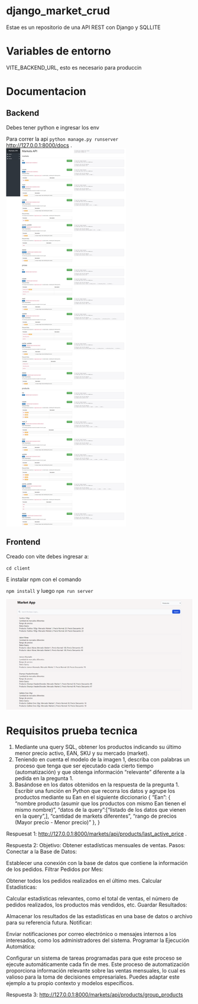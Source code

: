 # django_market_crud
Estae es un repositorio de una API REST con Django y SQLLITE


# Variables de entorno

VITE_BACKEND_URL, esto es necesario para produccin

# Documentacion
## Backend

Debes tener python e ingresar los env

Para correr la api
`python manage.py runserver     `
http://127.0.0.1:8000/docs .
<img align="center" src="/client/public/documentacion.png">

## Frontend

Creado con vite debes ingresar a:

 `cd client`
 
 E instalar npm con el comando 

`npm install`
 y luego
 `npm run server`


<img align="center" src="/client/public/marketapp.png">


# Requisitos prueba tecnica

1. Mediante una query SQL, obtener los productos indicando su último menor precio activo, EAN, SKU y su mercado (market).
2. Teniendo en cuenta el modelo de la imagen 1, describa con palabras un proceso que tenga que ser ejecutado cada cierto tiempo (automatización) y que obtenga información “relevante” diferente a la pedida en la pregunta 1.
3. Basándose en los datos obtenidos en la respuesta de la pregunta 1.
Escribir una función en Python que recorra los datos y agrupe los productos mediante su Ean en el siguiente diccionario 
{
	“Ean”: {
			“nombre producto (asumir que los productos con mismo Ean tienen el mismo nombre)”,
			“datos de la query”:[“listado de los datos que vienen en la query”,],
			“cantidad de markets diferentes”,
			“rango de precios (Mayor precio - Menor precio)”
},
}


Respuesat 1: 
http://127.0.0.1:8000/markets/api/products/last_active_price .

Respuesta 2:
Objetivo: Obtener estadísticas mensuales de ventas.
Pasos:
Conectar a la Base de Datos:

Establecer una conexión con la base de datos que contiene la información de los pedidos.
Filtrar Pedidos por Mes:

Obtener todos los pedidos realizados en el último mes.
Calcular Estadísticas:

Calcular estadísticas relevantes, como el total de ventas, el número de pedidos realizados, los productos más vendidos, etc.
Guardar Resultados:

Almacenar los resultados de las estadísticas en una base de datos o archivo para su referencia futura.
Notificar:

Enviar notificaciones por correo electrónico o mensajes internos a los interesados, como los administradores del sistema.
Programar la Ejecución Automática:

Configurar un sistema de tareas programadas para que este proceso se ejecute automáticamente cada fin de mes.
Este proceso de automatización proporciona información relevante sobre las ventas mensuales, lo cual es valioso para la toma de decisiones empresariales. Puedes adaptar este ejemplo a tu propio contexto y modelos específicos.

Respuesta 3:
http://127.0.0.1:8000/markets/api/products/group_products







